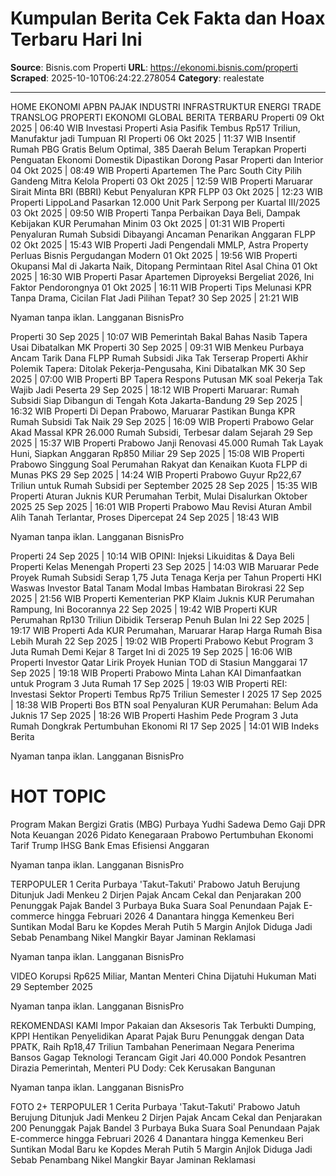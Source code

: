 # Kumpulan Berita Cek Fakta dan Hoax Terbaru Hari Ini

**Source**: Bisnis.com Properti
**URL**: https://ekonomi.bisnis.com/properti
**Scraped**: 2025-10-10T06:24:22.278054
**Category**: realestate

---

HOME
EKONOMI
APBN
PAJAK
INDUSTRI
INFRASTRUKTUR
ENERGI
TRADE
TRANSLOG
PROPERTI
EKONOMI GLOBAL
BERITA TERBARU
Properti
09 Okt 2025 | 06:40 WIB
Investasi Properti Asia Pasifik Tembus Rp517 Triliun, Manufaktur jadi Tumpuan RI
Properti
06 Okt 2025 | 11:37 WIB
Insentif Rumah PBG Gratis Belum Optimal, 385 Daerah Belum Terapkan
Properti
Penguatan Ekonomi Domestik Dipastikan Dorong Pasar Properti dan Interior
04 Okt 2025 | 08:49 WIB
Properti
Apartemen The Parc South City Pilih Gandeng Mitra Kelola Properti
03 Okt 2025 | 12:59 WIB
Properti
Maruarar Sirait Minta BRI (BBRI) Kebut Penyaluran KPR FLPP
03 Okt 2025 | 12:23 WIB
Properti
LippoLand Pasarkan 12.000 Unit Park Serpong per Kuartal III/2025
03 Okt 2025 | 09:50 WIB
Properti
Tanpa Perbaikan Daya Beli, Dampak Kebijakan KUR Perumahan Minim
03 Okt 2025 | 01:31 WIB
Properti
Penyaluran Rumah Subsidi Dibayangi Ancaman Penarikan Anggaran FLPP
02 Okt 2025 | 15:43 WIB
Properti
Jadi Pengendali MMLP, Astra Property Perluas Bisnis Pergudangan Modern
01 Okt 2025 | 19:56 WIB
Properti
Okupansi Mal di Jakarta Naik, Ditopang Permintaan Ritel Asal China
01 Okt 2025 | 16:30 WIB
Properti
Pasar Apartemen Diproyeksi Bergeliat 2026, Ini Faktor Pendorongnya
01 Okt 2025 | 16:11 WIB
Properti
Tips Melunasi KPR Tanpa Drama, Cicilan Flat Jadi Pilihan Tepat?
30 Sep 2025 | 21:21 WIB

Nyaman tanpa iklan. Langganan BisnisPro

Properti
30 Sep 2025 | 10:07 WIB
Pemerintah Bakal Bahas Nasib Tapera Usai Dibatalkan MK
Properti
30 Sep 2025 | 09:31 WIB
Menkeu Purbaya Ancam Tarik Dana FLPP Rumah Subsidi Jika Tak Terserap
Properti
Akhir Polemik Tapera: Ditolak Pekerja-Pengusaha, Kini Dibatalkan MK
30 Sep 2025 | 07:00 WIB
Properti
BP Tapera Respons Putusan MK soal Pekerja Tak Wajib Jadi Peserta
29 Sep 2025 | 18:12 WIB
Properti
Maruarar: Rumah Subsidi Siap Dibangun di Tengah Kota Jakarta-Bandung
29 Sep 2025 | 16:32 WIB
Properti
Di Depan Prabowo, Maruarar Pastikan Bunga KPR Rumah Subsidi Tak Naik
29 Sep 2025 | 16:09 WIB
Properti
Prabowo Gelar Akad Massal KPR 26.000 Rumah Subsidi, Terbesar dalam Sejarah
29 Sep 2025 | 15:37 WIB
Properti
Prabowo Janji Renovasi 45.000 Rumah Tak Layak Huni, Siapkan Anggaran Rp850 Miliar
29 Sep 2025 | 15:08 WIB
Properti
Prabowo Singgung Soal Perumahan Rakyat dan Kenaikan Kuota FLPP di Munas PKS
29 Sep 2025 | 14:24 WIB
Properti
Prabowo Guyur Rp22,67 Triliun untuk Rumah Subsidi per September 2025
28 Sep 2025 | 15:35 WIB
Properti
Aturan Juknis KUR Perumahan Terbit, Mulai Disalurkan Oktober 2025
25 Sep 2025 | 16:01 WIB
Properti
Prabowo Mau Revisi Aturan Ambil Alih Tanah Terlantar, Proses Dipercepat
24 Sep 2025 | 18:43 WIB

Nyaman tanpa iklan. Langganan BisnisPro

Properti
24 Sep 2025 | 10:14 WIB
OPINI: Injeksi Likuiditas & Daya Beli Properti Kelas Menengah
Properti
23 Sep 2025 | 14:03 WIB
Maruarar Pede Proyek Rumah Subsidi Serap 1,75 Juta Tenaga Kerja per Tahun
Properti
HKI Waswas Investor Batal Tanam Modal Imbas Hambatan Birokrasi
22 Sep 2025 | 21:56 WIB
Properti
Kementerian PKP Klaim Juknis KUR Perumahan Rampung, Ini Bocorannya
22 Sep 2025 | 19:42 WIB
Properti
KUR Perumahan Rp130 Triliun Dibidik Terserap Penuh Bulan Ini
22 Sep 2025 | 19:17 WIB
Properti
Ada KUR Perumahan, Maruarar Harap Harga Rumah Bisa Lebih Murah
22 Sep 2025 | 19:02 WIB
Properti
Prabowo Kebut Program 3 Juta Rumah Demi Kejar 8 Target Ini di 2025
19 Sep 2025 | 16:06 WIB
Properti
Investor Qatar Lirik Proyek Hunian TOD di Stasiun Manggarai
17 Sep 2025 | 19:18 WIB
Properti
Prabowo Minta Lahan KAI Dimanfaatkan untuk Program 3 Juta Rumah
17 Sep 2025 | 19:03 WIB
Properti
REI: Investasi Sektor Properti Tembus Rp75 Triliun Semester I 2025
17 Sep 2025 | 18:38 WIB
Properti
Bos BTN soal Penyaluran KUR Perumahan: Belum Ada Juknis
17 Sep 2025 | 18:26 WIB
Properti
Hashim Pede Program 3 Juta Rumah Dongkrak Pertumbuhan Ekonomi RI
17 Sep 2025 | 14:01 WIB
Indeks Berita

Nyaman tanpa iklan. Langganan BisnisPro

# HOT TOPIC
Program Makan Bergizi Gratis (MBG)
Purbaya Yudhi Sadewa
Demo Gaji DPR
Nota Keuangan 2026
Pidato Kenegaraan Prabowo
Pertumbuhan Ekonomi
Tarif Trump
IHSG
Bank Emas
Efisiensi Anggaran

Nyaman tanpa iklan. Langganan BisnisPro

TERPOPULER
1
Cerita Purbaya 'Takut-Takuti' Prabowo Jatuh Berujung Ditunjuk Jadi Menkeu
2
Dirjen Pajak Ancam Cekal dan Penjarakan 200 Penunggak Pajak Bandel
3
Purbaya Buka Suara Soal Penundaan Pajak E-commerce hingga Februari 2026
4
Danantara hingga Kemenkeu Beri Suntikan Modal Baru ke Kopdes Merah Putih
5
Margin Anjlok Diduga Jadi Sebab Penambang Nikel Mangkir Bayar Jaminan Reklamasi

Nyaman tanpa iklan. Langganan BisnisPro

VIDEO
Korupsi Rp625 Miliar, Mantan Menteri China Dijatuhi Hukuman Mati
29 September 2025

Nyaman tanpa iklan. Langganan BisnisPro

REKOMENDASI KAMI
Impor Pakaian dan Aksesoris Tak Terbukti Dumping, KPPI Hentikan Penyelidikan
Aparat Pajak Buru Penunggak dengan Data PPATK, Raih Rp18,47 Triliun Tambahan Penerimaan Negara
Penerima Bansos Gagap Teknologi Terancam Gigit Jari
40.000 Pondok Pesantren Dirazia Pemerintah, Menteri PU Dody: Cek Kerusakan Bangunan

Nyaman tanpa iklan. Langganan BisnisPro

FOTO
2+
TERPOPULER
1
Cerita Purbaya 'Takut-Takuti' Prabowo Jatuh Berujung Ditunjuk Jadi Menkeu
2
Dirjen Pajak Ancam Cekal dan Penjarakan 200 Penunggak Pajak Bandel
3
Purbaya Buka Suara Soal Penundaan Pajak E-commerce hingga Februari 2026
4
Danantara hingga Kemenkeu Beri Suntikan Modal Baru ke Kopdes Merah Putih
5
Margin Anjlok Diduga Jadi Sebab Penambang Nikel Mangkir Bayar Jaminan Reklamasi
